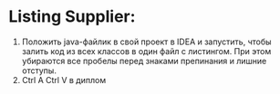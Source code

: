 # Listing Supplier: 
1. Положить java-файлик в свой проект в IDEA и запустить, чтобы залить код из всех классов в один файл с листингом. При этом убираются все пробелы перед знаками препинания и лишние отступы. 
2. Ctrl A Ctrl V в диплом
